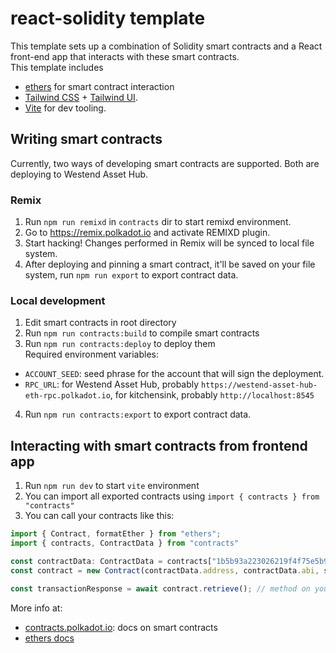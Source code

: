 # react-solidity template

This template sets up a combination of Solidity smart contracts and a React front-end app that interacts with these
smart contracts.  
This template includes

* [ethers](https://docs.ethers.org/v6/) for smart contract interaction
* [Tailwind CSS](https://tailwindcss.com) + [Tailwind UI](https://tailwindui.com/).
* [Vite](https://vite.dev/) for dev tooling.

## Writing smart contracts

Currently, two ways of developing smart contracts are supported. Both are deploying to Westend Asset Hub.

### Remix

1. Run `npm run remixd` in `contracts` dir to start remixd environment.
2. Go to https://remix.polkadot.io and activate REMIXD plugin.
3. Start hacking! Changes performed in Remix will be synced to local file system.
4. After deploying and pinning a smart contract, it'll be saved on your file system, run `npm run export` to
   export contract data.

### Local development

1. Edit smart contracts in root directory
2. Run `npm run contracts:build` to compile smart contracts
3. Run `npm run contracts:deploy` to deploy them  
   Required environment variables:
  * `ACCOUNT_SEED`: seed phrase for the account that will sign the deployment.
  * `RPC_URL`: for Westend Asset Hub, probably `https://westend-asset-hub-eth-rpc.polkadot.io`, for kitchensink, probably `http://localhost:8545`
4. Run `npm run contracts:export` to export contract data.

## Interacting with smart contracts from frontend app

1. Run `npm run dev` to start `vite` environment
2. You can import all exported contracts using `import { contracts } from "contracts"`
3. You can call your contracts like this:

```ts
import { Contract, formatEther } from "ethers";
import { contracts, ContractData } from "contracts"

const contractData: ContractData = contracts["1b5b93a223026219f4f75e5b90c20970ab976451"];
const contract = new Contract(contractData.address, contractData.abi, signer);

const transactionResponse = await contract.retrieve(); // method on your smart contract
```

More info at:
* [contracts.polkadot.io](https://contracts.polkadot.io/): docs on smart contracts
* [ethers docs](https://docs.ethers.org/v6/)  

